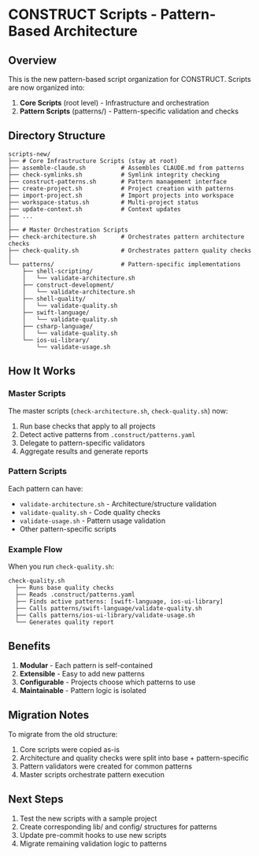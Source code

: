 # CONSTRUCT Scripts - Pattern-Based Architecture

## Overview

This is the new pattern-based script organization for CONSTRUCT. Scripts are now organized into:

1. **Core Scripts** (root level) - Infrastructure and orchestration
2. **Pattern Scripts** (patterns/) - Pattern-specific validation and checks

## Directory Structure

```
scripts-new/
├── # Core Infrastructure Scripts (stay at root)
├── assemble-claude.sh          # Assembles CLAUDE.md from patterns
├── check-symlinks.sh           # Symlink integrity checking
├── construct-patterns.sh       # Pattern management interface
├── create-project.sh           # Project creation with patterns
├── import-project.sh           # Import projects into workspace
├── workspace-status.sh         # Multi-project status
├── update-context.sh           # Context updates
├── ...
│
├── # Master Orchestration Scripts
├── check-architecture.sh       # Orchestrates pattern architecture checks
├── check-quality.sh            # Orchestrates pattern quality checks
│
└── patterns/                   # Pattern-specific implementations
    ├── shell-scripting/
    │   └── validate-architecture.sh
    ├── construct-development/
    │   └── validate-architecture.sh
    ├── shell-quality/
    │   └── validate-quality.sh
    ├── swift-language/
    │   └── validate-quality.sh
    ├── csharp-language/
    │   └── validate-quality.sh
    └── ios-ui-library/
        └── validate-usage.sh
```

## How It Works

### Master Scripts

The master scripts (`check-architecture.sh`, `check-quality.sh`) now:
1. Run base checks that apply to all projects
2. Detect active patterns from `.construct/patterns.yaml`
3. Delegate to pattern-specific validators
4. Aggregate results and generate reports

### Pattern Scripts

Each pattern can have:
- `validate-architecture.sh` - Architecture/structure validation
- `validate-quality.sh` - Code quality checks
- `validate-usage.sh` - Pattern usage validation
- Other pattern-specific scripts

### Example Flow

When you run `check-quality.sh`:

```
check-quality.sh
  ├── Runs base quality checks
  ├── Reads .construct/patterns.yaml
  ├── Finds active patterns: [swift-language, ios-ui-library]
  ├── Calls patterns/swift-language/validate-quality.sh
  ├── Calls patterns/ios-ui-library/validate-usage.sh
  └── Generates quality report
```

## Benefits

1. **Modular** - Each pattern is self-contained
2. **Extensible** - Easy to add new patterns
3. **Configurable** - Projects choose which patterns to use
4. **Maintainable** - Pattern logic is isolated

## Migration Notes

To migrate from the old structure:
1. Core scripts were copied as-is
2. Architecture and quality checks were split into base + pattern-specific
3. Pattern validators were created for common patterns
4. Master scripts orchestrate pattern execution

## Next Steps

1. Test the new scripts with a sample project
2. Create corresponding lib/ and config/ structures for patterns
3. Update pre-commit hooks to use new scripts
4. Migrate remaining validation logic to patterns